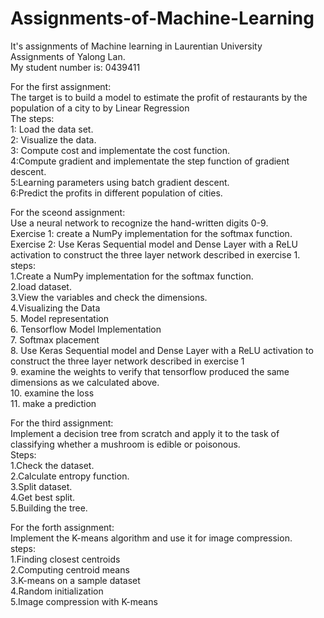 # Assignments-of-Machine-Learning  
It's assignments of Machine learning in Laurentian University  
Assignments of Yalong Lan.  
My student number is: 0439411  

For the first assignment:  
The target is to build a model to estimate the profit of restaurants by the population of a city to by Linear Regression  
The steps:  
1: Load the data set.  
2: Visualize the data.  
3: Compute cost and implementate the cost function.  
4:Compute gradient and implementate the step function of gradient descent.  
5:Learning parameters using batch gradient descent.  
6:Predict the profits in different population of cities.  

For the sceond assignment:  
Use a neural network to recognize the hand-written digits 0-9.  
Exercise 1: create a NumPy implementation for the softmax function.  
Exercise 2: Use Keras Sequential model and Dense Layer with a ReLU activation to construct the three layer network described in exercise 1.  
steps:  
1.Create a NumPy implementation for the softmax function.  
2.load dataset.  
3.View the variables and check the dimensions.  
4.Visualizing the Data  
5. Model representation  
6. Tensorflow Model Implementation  
7. Softmax placement  
8. Use Keras Sequential model and Dense Layer with a ReLU activation to construct the three layer network described in exercise 1  
9. examine the weights to verify that tensorflow produced the same dimensions as we calculated above.  
10. examine the loss   
11. make a prediction  

For the third assignment:  
Implement a decision tree from scratch and apply it to the task of classifying whether a mushroom is edible or poisonous.  
Steps:  
1.Check the dataset.  
2.Calculate entropy function.  
3.Split dataset.  
4.Get best split.  
5.Building the tree.  

For the forth assignment:  
Implement the K-means algorithm and use it for image compression.  
steps:  
1.Finding closest centroids  
2.Computing centroid means  
3.K-means on a sample dataset  
4.Random initialization  
5.Image compression with K-means  



